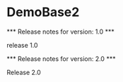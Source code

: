 # DemoBase2

*** Release notes for version: 1.0 ***

release 1.0

*** Release notes for version: 2.0 ***

Release 2.0